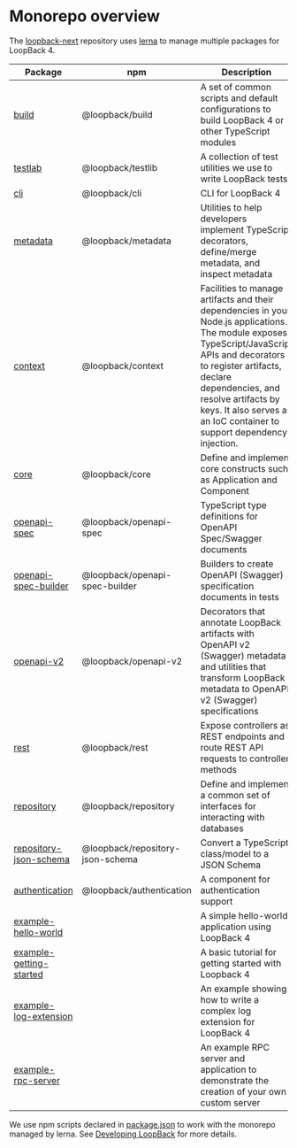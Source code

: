 # Monorepo overview

The [loopback-next](https://github.com/strongloop/loopback-next) repository uses [lerna](https://lernajs.io/) to manage multiple packages for LoopBack 4.

| Package                                                   | npm                           | Description               |
|-----------------------------------------------------------|-------------------------------|---------------------------|
|[build](packages/build)                                    |@loopback/build                 | A set of common scripts and default configurations to build LoopBack 4 or other TypeScript modules |
|[testlab](packages/testlab)                                |@loopback/testlib               | A collection of test utilities we use to write LoopBack tests |
|[cli](packages/cli)                                        |@loopback/cli                   | CLI for LoopBack 4            |
|[metadata](packages/metadata)                              |@loopback/metadata              | Utilities to help developers implement TypeScript decorators, define/merge metadata, and inspect metadata |
|[context](packages/context)                                |@loopback/context               | Facilities to manage artifacts and their dependencies in your Node.js applications. The module exposes TypeScript/JavaScript APIs and decorators to register artifacts, declare dependencies, and resolve artifacts by keys. It also serves as an IoC container to support dependency injection. |
|[core](packages/core)                                      |@loopback/core                  | Define and implement core constructs such as Application and Component |
|[openapi-spec](packages/openapi-spec)                      |@loopback/openapi-spec          | TypeScript type definitions for OpenAPI Spec/Swagger documents |
|[openapi-spec-builder](packages/openapi-spec-builder)      |@loopback/openapi-spec-builder  | Builders to create OpenAPI (Swagger) specification documents in tests |
|[openapi-v2](packages/openapi-v2)                          |@loopback/openapi-v2            | Decorators that annotate LoopBack artifacts with OpenAPI v2 (Swagger) metadata and utilities that transform LoopBack metadata to OpenAPI v2 (Swagger) specifications|
|[rest](packages/rest)                                      |@loopback/rest                  | Expose controllers as  REST endpoints and route REST API requests to controller methods |
|[repository](packages/repository)                          |@loopback/repository            | Define and implement a common set of interfaces for interacting with databases|
|[repository-json-schema](packages/repository-json-schema)  |@loopback/repository-json-schema| Convert a TypeScript class/model to a JSON Schema |
|[authentication](packages/authentication)                  |@loopback/authentication        | A component for authentication support |
|[example-hello-world](packages/example-hello-world)        |                                | A simple hello-world application using LoopBack 4 |
|[example-getting-started](packages/example-getting-started)|                                | A basic tutorial for getting started with Loopback 4 |
|[example-log-extension](packages/example-log-extension)    |                                | An example showing how to write a complex log extension for LoopBack 4 |
|[example-rpc-server](packages/example-rpc-server)          |                                | An example RPC server and application to demonstrate the creation of your own custom server |

We use npm scripts declared in [package.json](package.json) to work with the monorepo managed by lerna. See [Developing LoopBack](./docs/DEVELOPING.md) for more details.


